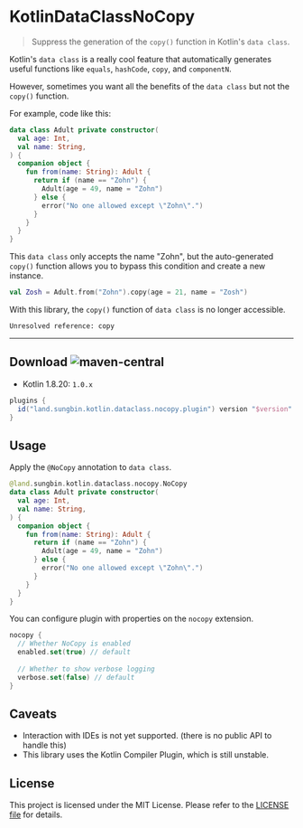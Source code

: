 # KotlinDataClassNoCopy

> Suppress the generation of the `copy()` function in Kotlin's `data class`.

Kotlin's `data class` is a really cool feature that automatically generates useful functions like `equals`, `hashCode`, `copy`, and `componentN`.

However, sometimes you want all the benefits of the `data class` but not the `copy()` function.

For example, code like this:

```kotlin
data class Adult private constructor(
  val age: Int,
  val name: String,
) {
  companion object {
    fun from(name: String): Adult {
      return if (name == "Zohn") { 
        Adult(age = 49, name = "Zohn")
      } else { 
        error("No one allowed except \"Zohn\".")
      }
    }
  }
}
```

This `data class` only accepts the name "Zohn", but the auto-generated `copy()` function allows you to bypass this condition and create a new instance.

```kotlin
val Zosh = Adult.from("Zohn").copy(age = 21, name = "Zosh")
```

With this library, the `copy()` function of `data class` is no longer accessible.

```
Unresolved reference: copy
```

---

## Download ![maven-central](https://img.shields.io/maven-central/v/land.sungbin.kotlin.dataclass.nocopy/kotlin-dataclass-nocopy-gradle)

- Kotlin 1.8.20: `1.0.x`

```gradle
plugins {
  id("land.sungbin.kotlin.dataclass.nocopy.plugin") version "$version"
}
```

## Usage

Apply the `@NoCopy` annotation to `data class`.

```kotlin
@land.sungbin.kotlin.dataclass.nocopy.NoCopy
data class Adult private constructor(
  val age: Int,
  val name: String,
) {
  companion object {
    fun from(name: String): Adult {
      return if (name == "Zohn") { 
        Adult(age = 49, name = "Zohn")
      } else { 
        error("No one allowed except \"Zohn\".")
      }
    }
  }
}
```

You can configure plugin with properties on the `nocopy` extension.

```kotlin
nocopy {
  // Whether NoCopy is enabled
  enabled.set(true) // default
  
  // Whether to show verbose logging
  verbose.set(false) // default
}
```

## Caveats

- Interaction with IDEs is not yet supported. (there is no public API to handle this)
- This library uses the Kotlin Compiler Plugin, which is still unstable.

## License

This project is licensed under the MIT License. Please refer to the [LICENSE file](LICENSE) for details.

